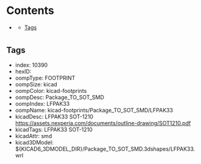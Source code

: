 



Contents
========

* [](#)
	* [Tags](#tags)

# 

## Tags

- index: 10390
- hexID: 
- oompType: FOOTPRINT
- oompSize: kicad
- oompColor: kicad-footprints
- oompDesc: Package_TO_SOT_SMD
- oompIndex: LFPAK33
- oompName: kicad-footprints/Package_TO_SOT_SMD/LFPAK33
- kicadDesc: LFPAK33 SOT-1210 https://assets.nexperia.com/documents/outline-drawing/SOT1210.pdf
- kicadTags: LFPAK33 SOT-1210
- kicadAttr: smd
- kicad3DModel: ${KICAD6_3DMODEL_DIR}/Package_TO_SOT_SMD.3dshapes/LFPAK33.wrl
